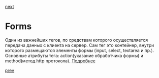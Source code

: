 <a href="04.md">next</a>

<h1>
Forms
</h1>

<div>
Один из важнейших тегов, по средствам которого осуществляется передача данных с клиента на сервер.
Сам тег это контейнер, внутри которого размещаются элементы формы (input, select, textarea и пр.).
Основные атрибуты тега: action(указание обработчика формы) и method(метод http протокола).
<a href="http://htmlbook.ru/html/form">Подробнее</a>
</div>

<a href="02.md">prev</a>
